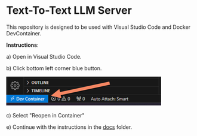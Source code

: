 # Text-To-Text LLM Server

This repository is designed to be used with Visual Studio Code and Docker DevContainer.


**Instructions**:

a) Open in Visual Studio Code.

b) Click bottom left corner blue button.

![alt text](img/dev-container.png)


c) Select "Reopen in Container"

e) Continue with the instructions in the [docs](./docs/gai-ttt-exllamav2-mistral7b.ipynb) folder.
